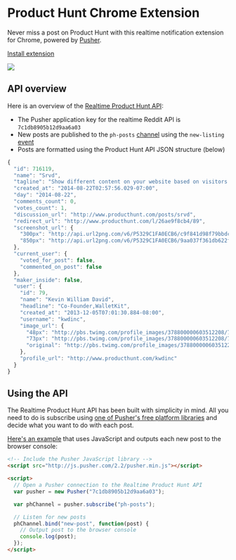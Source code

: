 # Product Hunt Chrome Extension

Never miss a post on Product Hunt with this realtime notification extension for Chrome, powered by [Pusher](http://pusher.com).

[Install extension]()

![](http://cl.ly/image/2e2Y200r453H/Screen%20Shot%202014-08-22%20at%2015.56.06.png)


## API overview

Here is an overview of the [Realtime Product Hunt API](https://github.com/pusher/pusher-realtime-producthunt):

- The Pusher application key for the realtime Reddit API is `7c1db8905b12d9aa6a03`
- New posts are published to the `ph-posts` [channel]() using the `new-listing` [event]()
- Posts are formatted using the Product Hunt API JSON structure (below)

```javascript
{
  "id": 716119,
  "name": "Srvd",
  "tagline": "Show different content on your website based on visitors.",
  "created_at": "2014-08-22T02:57:56.029-07:00",
  "day": "2014-08-22",
  "comments_count": 0,
  "votes_count": 1,
  "discussion_url": "http://www.producthunt.com/posts/srvd",
  "redirect_url": "http://www.producthunt.com/l/26ae9f8cb4/89",
  "screenshot_url": {
    "300px": "http://api.url2png.com/v6/P5329C1FA0ECB6/c9f841d98f79bbdc05d5b19bcd1fc5d9/png/?thumbnail_max_width=300&url=http%3A%2F%2Fwww.srvd.co%2F",
    "850px": "http://api.url2png.com/v6/P5329C1FA0ECB6/9aa037f361db622fc00cc9e8679608c0/png/?url=http%3A%2F%2Fwww.srvd.co%2F"
  },
  "current_user": {
    "voted_for_post": false,
    "commented_on_post": false
  },
  "maker_inside": false,
  "user": {
    "id": 79,
    "name": "Kevin William David",
    "headline": "Co-Founder,WalletKit",
    "created_at": "2013-12-05T07:01:30.884-08:00",
    "username": "kwdinc",
    "image_url": {
      "48px": "http://pbs.twimg.com/profile_images/378800000603512208/739e6bca8ce5ea41fa01453fd865978c_normal.jpeg",
      "73px": "http://pbs.twimg.com/profile_images/378800000603512208/739e6bca8ce5ea41fa01453fd865978c_bigger.jpeg",
      "original": "http://pbs.twimg.com/profile_images/378800000603512208/739e6bca8ce5ea41fa01453fd865978c.jpeg"
    },
    "profile_url": "http://www.producthunt.com/kwdinc"
  }
}
```


## Using the API

The Realtime Product Hunt API has been built with simplicity in mind. All you need to do is subscribe using [one of Pusher's free platform libraries](http://pusher.com/docs/libraries) and decide what you want to do with each post.

[Here's an example](http://jsbin.com/sikel/2/edit?html,js,console) that uses JavaScript and outputs each new post to the browser console:

```html
<!-- Include the Pusher JavaScript library -->
<script src="http://js.pusher.com/2.2/pusher.min.js"></script>

<script>
  // Open a Pusher connection to the Realtime Product Hunt API
  var pusher = new Pusher("7c1db8905b12d9aa6a03");

  var phChannel = pusher.subscribe("ph-posts");

  // Listen for new posts
  phChannel.bind("new-post", function(post) {
    // Output post to the browser console
    console.log(post);
  });
</script>
```